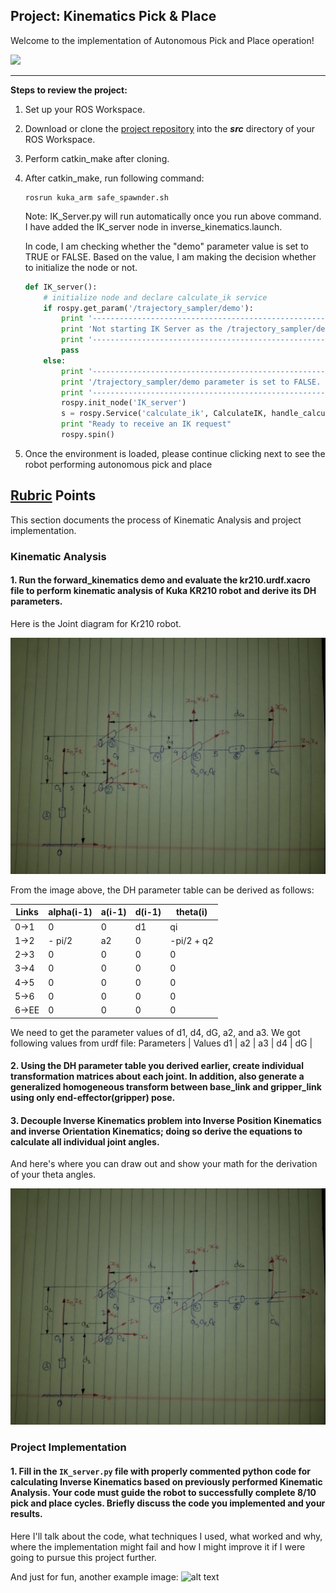 ## Project: Kinematics Pick & Place
Welcome to the implementation of Autonomous Pick and Place operation!

[//]: # (Image References)
[image1]: ./misc_images/AutonomousPickAndPlace.png
[image2]: ./misc_images/DHParameterSupportingImage.jpeg
[image3]: ./misc_images/misc2.png

![][image1]

---


**Steps to review the project:**  


1. Set up your ROS Workspace.
2. Download or clone the [project repository](https://github.com/saurabdixit/RoboND-Kinematics-Project.git) into the ***src*** directory of your ROS Workspace.  
3. Perform catkin_make after cloning.
4. After catkin_make, run following command:

   ```Shell
   rosrun kuka_arm safe_spawnder.sh
   ```

   Note: IK_Server.py will run automatically once you run above command. I have added the IK_server node in inverse_kinematics.launch.

   In code, I am checking whether the "demo" parameter value is set to TRUE or FALSE. Based on the value, I am making the decision whether to initialize the node or not.
   ```python
   def IK_server():
       # initialize node and declare calculate_ik service
       if rospy.get_param('/trajectory_sampler/demo'):
           print '-------------------------------------------------------------------------------'
           print 'Not starting IK Server as the /trajectory_sampler/demo parameter is set to TRUE'
           print '-------------------------------------------------------------------------------'
           pass
       else:
           print '-------------------------------------------------------------------------------'
           print '/trajectory_sampler/demo parameter is set to FALSE. Initiating IK Server-------'
           print '-------------------------------------------------------------------------------'
           rospy.init_node('IK_server')
           s = rospy.Service('calculate_ik', CalculateIK, handle_calculate_IK)
           print "Ready to receive an IK request"
           rospy.spin()
   ```

5. Once the environment is loaded, please continue clicking next to see the robot performing autonomous pick and place



## [Rubric](https://review.udacity.com/#!/rubrics/972/view) Points
This section documents the process of Kinematic Analysis and project implementation.

### Kinematic Analysis
#### 1. Run the forward_kinematics demo and evaluate the kr210.urdf.xacro file to perform kinematic analysis of Kuka KR210 robot and derive its DH parameters.
Here is the Joint diagram for Kr210 robot.

![alt text][image2]

From the image above, the DH parameter table can be derived as follows:

Links | alpha(i-1) | a(i-1) | d(i-1) | theta(i)
---   | --- 	   | --- 	| --- 	 | ---
0->1  | 0 		   | 0 		| d1 	 | qi
1->2  | - pi/2     | a2 	| 0 	 | -pi/2 + q2
2->3  | 0  		   | 0 		| 0 	 | 0
3->4  | 0 		   | 0 		| 0 	 | 0
4->5  | 0 		   | 0 		| 0 	 | 0
5->6  | 0 		   | 0 		| 0 	 | 0
6->EE | 0 		   | 0 		| 0 	 | 0

We need to get the parameter values of d1, d4, dG, a2, and a3. We got following values from urdf file:
Parameters | Values
d1 | 
a2 |
a3 |
d4 |
dG | 



#### 2. Using the DH parameter table you derived earlier, create individual transformation matrices about each joint. In addition, also generate a generalized homogeneous transform between base_link and gripper_link using only end-effector(gripper) pose.



#### 3. Decouple Inverse Kinematics problem into Inverse Position Kinematics and inverse Orientation Kinematics; doing so derive the equations to calculate all individual joint angles.

And here's where you can draw out and show your math for the derivation of your theta angles. 

![alt text][image2]

### Project Implementation

#### 1. Fill in the `IK_server.py` file with properly commented python code for calculating Inverse Kinematics based on previously performed Kinematic Analysis. Your code must guide the robot to successfully complete 8/10 pick and place cycles. Briefly discuss the code you implemented and your results. 


Here I'll talk about the code, what techniques I used, what worked and why, where the implementation might fail and how I might improve it if I were going to pursue this project further.  


And just for fun, another example image:
![alt text][image3]


